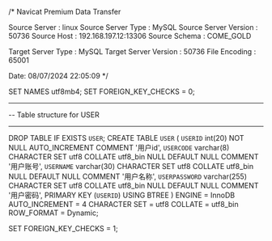 /*
Navicat Premium Data Transfer

Source Server         : linux
Source Server Type    : MySQL
Source Server Version : 50736
Source Host           : 192.168.197.12:13306
Source Schema         : COME_GOLD

Target Server Type    : MySQL
Target Server Version : 50736
File Encoding         : 65001

Date: 08/07/2024 22:05:09
*/

SET NAMES utf8mb4;
SET FOREIGN_KEY_CHECKS = 0;

-- ----------------------------
-- Table structure for USER
-- ----------------------------
DROP TABLE IF EXISTS `USER`;
CREATE TABLE `USER`  (
`USERID` int(20) NOT NULL AUTO_INCREMENT COMMENT '用户id',
`USERCODE` varchar(8) CHARACTER SET utf8 COLLATE utf8_bin NULL DEFAULT NULL COMMENT '用户账号',
`USERNAME` varchar(30) CHARACTER SET utf8 COLLATE utf8_bin NULL DEFAULT NULL COMMENT '用户名称',
`USERPASSWORD` varchar(255) CHARACTER SET utf8 COLLATE utf8_bin NULL DEFAULT NULL COMMENT '用户密码',
PRIMARY KEY (`USERID`) USING BTREE
) ENGINE = InnoDB AUTO_INCREMENT = 4 CHARACTER SET = utf8 COLLATE = utf8_bin ROW_FORMAT = Dynamic;

SET FOREIGN_KEY_CHECKS = 1;
